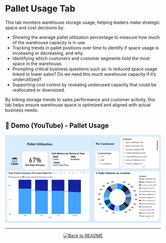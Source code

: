 # Pallet Usage Tab

This tab monitors warehouse storage usage, helping leaders make strategic space and cost decisions by:
- Showing the average pallet utilization percentage to measure how much of the warehouse capacity is in use.
- Tracking trends in pallet positions over time to identify if space usage is increasing or decreasing, and why.
- Identifying which customers and customer segments hold the most space in the warehouse.
- Prompting critical business questions such as: Is reduced space usage linked to lower sales? Do we need this much warehouse capacity if it’s underutilized?
- Supporting cost control by revealing underused capacity that could be reallocated or downsized.

By linking storage trends to sales performance and customer activity, this tab helps ensure warehouse space is optimized and aligned with actual business needs.


## 🎥 Demo (YouTube) - Pallet Usage 

[![Watch the video](/Dashboard%20Screenshots/Pallet%20Usage%20Tab%20Screenshot.png)](https://youtu.be/SXEyqJTE2Fo)

---

<p align="center">
  <a href="/README.md">
    <img src="https://img.shields.io/badge/⬅️%20Back%20to%20README-2C3E50?style=for-the-badge&logo=github&logoColor=white" alt="Back to README">
  </a>
</p>

